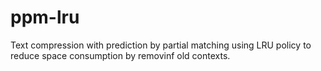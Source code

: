 # ppm-lru
Text compression with prediction by partial matching using LRU policy to reduce space consumption by removinf old contexts.
